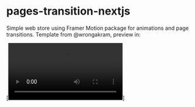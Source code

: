 # pages-transition-nextjs
Simple web store using Framer Motion package for animations and page transitions. Template from @wrongakram, preview in: 

[![Watch the video](https://user-images.githubusercontent.com/71290629/133178854-8664757d-6cbd-47ab-add0-6c5b75c2bff8.mp4)]
